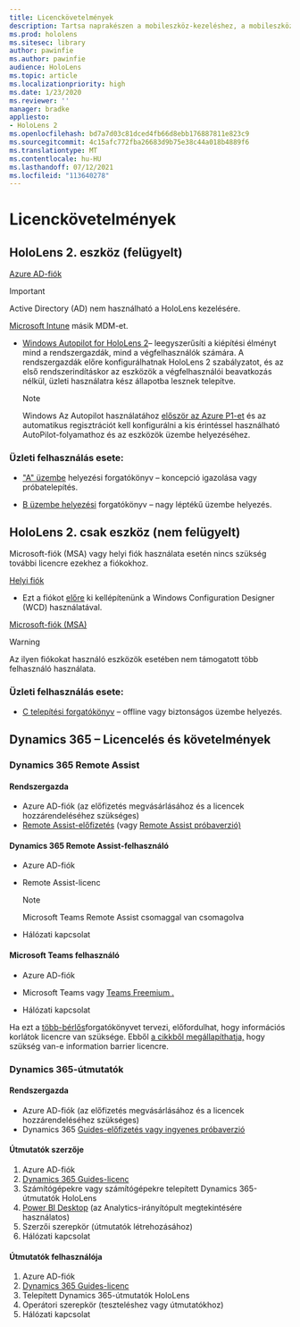 ```yaml
---
title: Licenckövetelmények
description: Tartsa naprakészen a mobileszköz-kezeléshez, a mobileszköz-kezeléshez, a HoloLens és a Remote Assisthöz szükséges licencelési követelményeket és irányelveket.
ms.prod: hololens
ms.sitesec: library
author: pawinfie
ms.author: pawinfie
audience: HoloLens
ms.topic: article
ms.localizationpriority: high
ms.date: 1/23/2020
ms.reviewer: ''
manager: bradke
appliesto:
- HoloLens 2
ms.openlocfilehash: bd7a7d03c81dced4fb66d8ebb176887811e823c9
ms.sourcegitcommit: 4c15afc772fba26683d9b75e38c44a018b4889f6
ms.translationtype: MT
ms.contentlocale: hu-HU
ms.lasthandoff: 07/12/2021
ms.locfileid: "113640278"
---
```

# <a name="license-requirements"></a>Licenckövetelmények

## <a name="hololens-2-device-managed"></a>HoloLens 2. eszköz (felügyelt)

[Azure AD-fiók](/azure/active-directory/)

> [!IMPORTANT]
> Active Directory (AD) nem használható a HoloLens kezelésére.

[Microsoft Intune](/mem/intune/fundamentals/what-is-intune) másik MDM-et.
- [Windows Autopilot for HoloLens 2](hololens2-autopilot.md)– leegyszerűsíti a kiépítési élményt mind a rendszergazdák, mind a végfelhasználók számára. A rendszergazdák előre konfigurálhatnak HoloLens 2 szabályzatot, és az első rendszerindításkor az eszközök a végfelhasználói beavatkozás nélkül, üzleti használatra kész állapotba lesznek telepítve. 

  > [!NOTE]
  > Windows Az Autopilot használatához [először az Azure P1-et](/azure/active-directory/fundamentals/active-directory-whatis) és az automatikus regisztrációt kell konfigurálni a kis érintéssel használható AutoPilot-folyamathoz és az eszközök üzembe helyezéséhez. [](/mem/intune/enrollment/windows-enroll#enable-windows-10-automatic-enrollment) 

### <a name="business-use-case"></a>Üzleti felhasználás esete: 

- ["A" üzembe](hololens-requirements.md#scenario-a-deploy-to-cloud-connected-devices) helyezési forgatókönyv – koncepció igazolása vagy próbatelepítés.

- [B üzembe helyezési](hololens-requirements.md#scenario-b-deploy-inside-your-organizations-network) forgatókönyv – nagy léptékű üzembe helyezés.

## <a name="hololens-2-device-only-non-managed"></a>HoloLens 2. csak eszköz (nem felügyelt)

Microsoft-fiók (MSA) vagy helyi fiók használata esetén nincs szükség további licencre ezekhez a fiókokhoz.

[Helyi fiók](/windows/security/identity-protection/access-control/local-accounts)

- Ezt a fiókot [előre](hololens-provisioning.md#provisioning-package-hololens-wizard) ki kellépítenünk a Windows Configuration Designer (WCD) használatával.

[Microsoft-fiók (MSA)](/windows/security/identity-protection/access-control/microsoft-accounts)

> [!WARNING]
> Az ilyen fiókokat használó eszközök esetében nem támogatott több felhasználó használata.

### <a name="business-use-case"></a>Üzleti felhasználás esete: 

- [C telepítési forgatókönyv](hololens-requirements.md#scenario-c-deploy-in-secure-offline-environment) – offline vagy biztonságos üzembe helyezés.
 
## <a name="dynamics-365-licensing-and-requirements"></a>Dynamics 365 – Licencelés és követelmények

### <a name="dynamics-365-remote-assist"></a>Dynamics 365 Remote Assist 

#### <a name="admin"></a>Rendszergazda

- Azure AD-fiók (az előfizetés megvásárlásához és a licencek hozzárendeléséhez szükséges)
- [Remote Assist-előfizetés](/dynamics365/mixed-reality/remote-assist/buy-and-deploy-remote-assist) (vagy [Remote Assist próbaverzió)](/dynamics365/mixed-reality/remote-assist/try-remote-assist)
    
#### <a name="dynamics-365-remote-assist-user"></a>Dynamics 365 Remote Assist-felhasználó

- Azure AD-fiók

- Remote Assist-licenc 

  > [!NOTE]
  > Microsoft Teams Remote Assist csomaggal van csomagolva

- Hálózati kapcsolat

#### <a name="microsoft-teams-user"></a>Microsoft Teams felhasználó

- Azure AD-fiók

- Microsoft Teams vagy [Teams Freemium .](https://products.office.com/microsoft-teams/free)

- Hálózati kapcsolat

Ha ezt a [több-bérlős](/dynamics365/mixed-reality/remote-assist/cross-tenant-overview#scenario-2-leasing-services-to-other-tenants)forgatókönyvet tervezi, előfordulhat, hogy információs korlátok licencre van szüksége. Ebből [a cikkből megállapíthatja,](/dynamics365/mixed-reality/remote-assist/cross-tenant-licensing-implementation#step-1-determine-if-information-barriers-are-necessary) hogy szükség van-e information barrier licencre.

### <a name="dynamics-365-guides"></a>Dynamics 365-útmutatók 

#### <a name="admin"></a>Rendszergazda

- Azure AD-fiók (az előfizetés megvásárlásához és a licencek hozzárendeléséhez szükséges)
- Dynamics 365 [Guides-előfizetés vagy ingyenes próbaverzió](/dynamics365/mixed-reality/guides/setup-step-one)

#### <a name="guides-author"></a>Útmutatók szerzője

1. Azure AD-fiók
1. [Dynamics 365 Guides-licenc](/dynamics365/mixed-reality/guides/requirements)
1. Számítógépekre vagy számítógépekre telepített Dynamics 365-útmutatók HoloLens
1. [Power BI Desktop](https://powerbi.microsoft.com/desktop/) (az Analytics-irányítópult megtekintésére használatos)
1. Szerzői szerepkör (útmutatók létrehozásához)
1. Hálózati kapcsolat

#### <a name="guides-user"></a>Útmutatók felhasználója

1. Azure AD-fiók
1. [Dynamics 365 Guides-licenc](/dynamics365/mixed-reality/guides/requirements)
1. Telepített Dynamics 365-útmutatók HoloLens
1. Operátori szerepkör (teszteléshez vagy útmutatókhoz)
1. Hálózati kapcsolat
